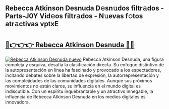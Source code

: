 ## Rebecca Atkinson Desnuda D𝚎sn𝚞dos filtr𝚊dos - Parts-J0Y Vid𝚎os filtr𝚊dos - N𝚞evas f𝚘tos atr𝚊ctivas vptxE

# <h2><a href="http://mb1yoo.tromn.icu/?c=Rebecca+Atkinson+Desnuda">🔗👉👉👉 Rebecca Atkinson Desnuda 🔗🔗</a></h2>

[![Rebecca Atkinson Desnuda nuevo](https://i.imgur.com/pEAQMta.gif)](http://mb1yoo.tromn.icu/?c=Rebecca+Atkinson+Desnuda)
Rebecca Atkinson Desnuda, una figura compleja y esquiva, desafía la clasificación directa. Su enfoque distintivo de la autopresentación en línea ha fascinado y provocado a los espectadores, incitando debates sobre la libertad de expresión, la autorrepresentación y las complejidades de las comunidades digitales. Aunque sus próximos movimientos no están claros, su influencia en el mundo digital es indiscutible. Con un espíritu inquebrantable y un atractivo innegable, la influencia de Rebecca Atkinson Desnuda en los medios digitales es innovadora.
